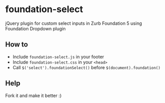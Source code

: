 foundation-select
=================

jQuery plugin for custom select inputs in Zurb Foundation 5 using Foundation Dropdown plugin

## How to

* Include `foundation-select.js` in your footer
* Include `foundation-select.css` in your `<head>`
* Call `$('select').foundationSelect()` before `$(document).foundation()`

## Help

Fork it and make it better :)